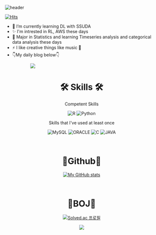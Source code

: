 ![header](https://capsule-render.vercel.app/api?type=slice&color=auto&height=200&text=JJLEE&fontAlign=70&rotate=13&fontAlignY=25&desc=welcome%20to%20my%20git&descAlign=70.&descAlignY=44)

[![Hits](https://hits.seeyoufarm.com/api/count/incr/badge.svg?url=https%3A%2F%2Fgithub.com%2Fjjlee6496&count_bg=%2379C83D&title_bg=%23FF9D9D&icon=github.svg&icon_color=%23F5F9F2&title=hits&edge_flat=false)](https://hits.seeyoufarm.com)

- 🌱 I’m currently learning DL with SSUDA
- ✨ I'm intrested in RL, AWS these days
- 📒 Major in Statistics and learning Timeseries analysis and categorical data analysis these days
- ⚡ I like creative things like music 🎹
- 👇My daily blog below👇
<p>&nbsp; &nbsp; &nbsp; &nbsp;&nbsp; &nbsp; &nbsp; &nbsp;&nbsp; &nbsp; &nbsp; &nbsp;<a href="https://blog.naver.com/dlwjdwls1515" target="_blank"><img src="https://img.shields.io/badge/BLOG-EA4AAA?style=flat&logo=Naver&logoColor=white"/></a></p>


<h1 align="center">🛠 Skills 🛠</h1>

<p align="center"> Competent Skills </p>

<p align="center"> 
  <img alt="R" src = "https://img.shields.io/badge/R-276DC3.svg?&style=flat-square&logo=R&logoColor=white"/>
  <img alt="Python" src ="https://img.shields.io/badge/Python-3776AB.svg?&style=flat-square&logo=Python&logoColor=white"/>

<p align="center"> Skills that I've used at least once </p>

<p align="center">
   <img alt="MySQL" src ="https://img.shields.io/badge/MySQL-4479A1.svg?&style=flat-square&logo=MySQL&logoColor=white"/>
  <img alt="ORACLE" src ="https://img.shields.io/badge/ORACLE-F80000.svg?&style=flat-square&logo=ORACLE&logoColor=white"/>
  <img alt="C" src ="https://img.shields.io/badge/C-A8B9CC.svg?&style=flat-square&logo=C&logoColor=white"/>
  <img alt="JAVA" src ="https://img.shields.io/badge/JAVA-007396.svg?&style=flat-square&logo=JAVA&logoColor=white"/>
  


</p>


<br>
<div align="center">
<h1 align="center">👀Github👀</h1>
 
  [![My GitHub stats](https://github-readme-stats.vercel.app/api?username=jjlee6496&show_icons=true)](https://github.com/anuraghazra/github-readme-stats)
</div>


<br>
<div align="center">
<h1 align="center">👀BOJ👀</h1>
  
[![Solved.ac
프로필](http://mazassumnida.wtf/api/v2/generate_badge?boj=ujin1515)](https://solved.ac/ujin1515)
  
 <img src="http://mazandi.herokuapp.com/api?handle=ujin1515&theme=cold"/>

</div>
